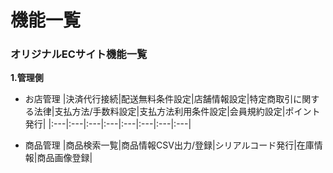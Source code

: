 # 機能一覧

### オリジナルECサイト機能一覧
**1.管理側**

* お店管理
|決済代行接続|配送無料条件設定|店舗情報設定|特定商取引に関する法律|支払方法/手数料設定|支払方法利用条件設定|会員規約設定|ポイント発行|
|:---|:---|:---|:---|:---|:---|:---|:---|

* 商品管理
|商品検索一覧|商品情報CSV出力/登録|シリアルコード発行|在庫情報|商品画像登録|


